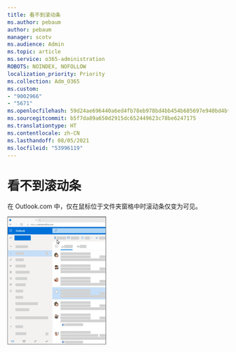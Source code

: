 ```yaml
---
title: 看不到滚动条
ms.author: pebaum
author: pebaum
manager: scotv
ms.audience: Admin
ms.topic: article
ms.service: o365-administration
ROBOTS: NOINDEX, NOFOLLOW
localization_priority: Priority
ms.collection: Adm_O365
ms.custom:
- "9002966"
- "5671"
ms.openlocfilehash: 59d24ae696440a6ed4fb78eb978bd4bb454b685697e940bd4bfbf8b9009f141e
ms.sourcegitcommit: b5f7da89a650d2915dc652449623c78be6247175
ms.translationtype: HT
ms.contentlocale: zh-CN
ms.lasthandoff: 08/05/2021
ms.locfileid: "53996119"
---
```

# <a name="cannot-see-the-scroll-bar"></a>看不到滚动条

在 Outlook.com 中，仅在鼠标位于文件夹窗格中时滚动条仅变为可见。

![鼠标悬停在收件箱滚动条上](media/16353_mouse_over_inbox_scrollbar-225x292.gif)
